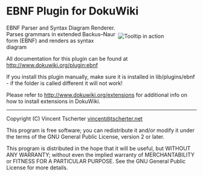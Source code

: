 # EBNF Plugin for DokuWiki

<p style="padding: 1ex; float: right; width: 200px">
  <img src="https://github.com/tscherter/dokuwiki-plugin-ebnf/blob/main/image.png?raw=true" alt="Tooltip in action">
</p>

EBNF Parser and Syntax Diagram Renderer. Parses grammars in extended Backus–Naur form (EBNF) and renders as syntax diagram

All documentation for this plugin can be found at http://www.dokuwiki.org/plugin:ebnf

If you install this plugin manually, make sure it is installed in
lib/plugins/ebnf - if the folder is called different it
will not work!

Please refer to http://www.dokuwiki.org/extensions for additional info
on how to install extensions in DokuWiki.

---

Copyright (C) Vincent Tscherter <vincent@tscherter.net>

This program is free software; you can redistribute it and/or modify it under the terms of the GNU General Public License, version 2 or later.

This program is distributed in the hope that it will be useful, but WITHOUT ANY WARRANTY; without even the implied warranty of MERCHANTABILITY or FITNESS FOR A PARTICULAR PURPOSE. See the GNU General Public License for more details.

